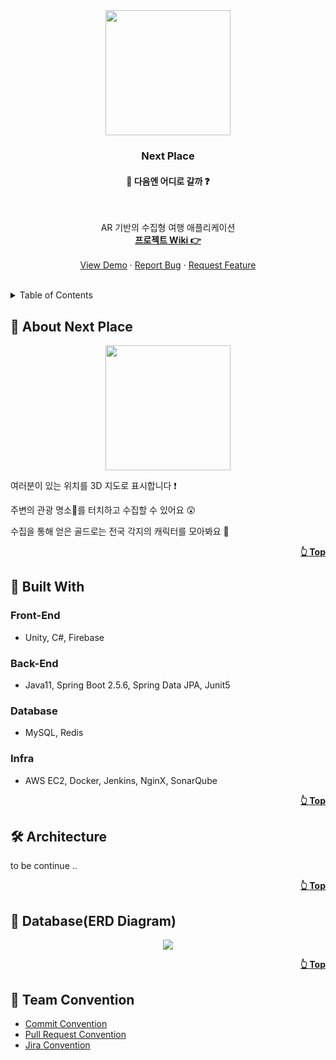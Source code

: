 <div align="center">
<img src=
"https://user-images.githubusercontent.com/30489264/139382331-43fb3607-6dd8-4fad-aaa8-e96da79ee128.png" width="200">
</div>

<h3 align="center">Next Place</h3>
<h4 align="center">🤔 다음엔 어디로 갈까 ❓</h4>
<br />

<p align="center">
AR 기반의 수집형 여행 애플리케이션
<br />
<a href="https://github.com/483759/Next-Place/wiki"><strong>프로젝트 Wiki 👉</strong></a>
<br /><br />
    <a href="https://github.com/483759/Next-Place">View Demo</a>
    ·
    <a href="https://github.com/483759/Next-Place/issues">Report Bug</a>
    ·
    <a href="https://github.com/483759/Next-Place/issues">Request Feature</a>
</p>

<br />

<details>
<summary>Table of Contents</summary>
</details>

## 🎫 About Next Place

<div align="center">
<img src=
"https://user-images.githubusercontent.com/30489264/141942321-0325c626-3e22-4ecf-8745-6e357ed2033c.png" width="200">
</div>

여러분이 있는 위치를 3D 지도로 표시합니다 ❗ 

주변의 관광 명소💫를 터치하고 수집할 수 있어요 😲

수집을 통해 얻은 골드로는 전국 각지의 캐릭터를 모아봐요 🤗

<p align="right"><a href="README.md"><strong>👆 Top</strong></a></p>

## 🧱 Built With

### Front-End

- Unity, C#, Firebase

### Back-End

- Java11, Spring Boot 2.5.6, Spring Data JPA, Junit5 

### Database

- MySQL, Redis

### Infra

- AWS EC2, Docker, Jenkins, NginX, SonarQube

<p align="right"><a href="README.md"><strong>👆 Top</strong></a></p>

## 🛠 Architecture

to be continue ..

<p align="right"><a href="README.md"><strong>👆 Top</strong></a></p>

## 📅 Database(ERD Diagram)

<div align="center">
<img src=
"https://user-images.githubusercontent.com/30489264/141947049-10642deb-0208-4665-81a7-547fddb21b8e.png">
</div>

<p align="right"><a href="README.md"><strong>👆 Top</strong></a></p>

## 💬 Team Convention

- [Commit Convention]()
- [Pull Request Convention]()
- [Jira Convention]()
